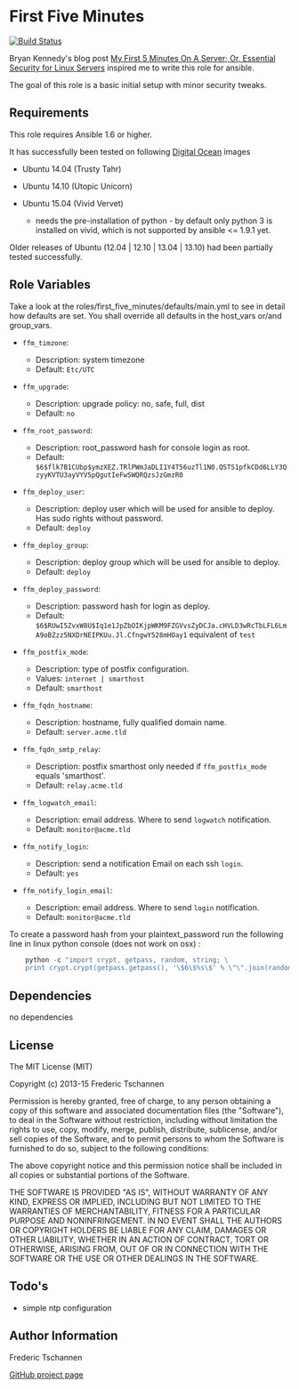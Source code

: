 First Five Minutes
========

[![Build Status](https://travis-ci.org/fretscha-ansible/ansible-role-first-five-minutes.svg?branch=master)](https://travis-ci.org/fretscha-ansible/ansible-role-first-five-minutes)

Bryan Kennedy's blog post [My First 5 Minutes On A Server; Or, Essential Security for Linux Servers][1] inspired me to write this role for ansible.

The goal of this role is a basic initial setup with minor security tweaks.

Requirements
------------

This role requires Ansible 1.6 or higher.

It has successfully been tested on following [Digital Ocean][2] images

* Ubuntu 14.04 (Trusty Tahr)

* Ubuntu 14.10 (Utopic Unicorn)

* Ubuntu 15.04 (Vivid Vervet)
  - needs the pre-installation of python -  by default only python 3 is installed on vivid, which is not supported by ansible <= 1.9.1 yet.

Older releases of Ubuntu (12.04 | 12.10 | 13.04 | 13.10) had been partially tested successfully.

Role Variables
--------------

Take a look at the roles/first_five_minutes/defaults/main.yml to see in detail how defaults are set.
You shall override all defaults in the host_vars or/and group_vars.

* `ffm_timzone`:
  - Description: system timezone
  - Default: `Etc/UTC`

* `ffm_upgrade`:
  - Description: upgrade policy: no, safe, full, dist
  - Default: `no`

* `ffm_root_password`:
  - Description: root_password hash for console login as root.
  - Default: `$6$flk7B1CUbp$ymzXEZ.TRlPWmJaDLI1Y4T56uzTl1N0.QSTS1pfkCDd6LLY3QzyyKVTU3ayVYV5pQgutIeFwSWQRQzsJzGmzR0`

* `ffm_deploy_user`:
  - Description: deploy user which will be used for ansible to deploy. Has sudo rights without password.
  - Default: `deploy`

* `ffm_deploy_group`:
  - Description: deploy group which will be used for ansible to deploy.
  - Default: `deploy`

* `ffm_deploy_password`:
  - Description: password hash for login as deploy.
  - Default: `$6$RUwI5ZvxW8U$Iq1e1JpZbOIKjpWKM9FZGVvsZyDCJa.cHVLD3wRcTbLFL6LmA9oBZzz5NXDrNEIPKUu.Jl.CfngwY528mHOay1` equivalent of `test`

* `ffm_postfix_mode`:
  - Description: type of postfix configuration.
  - Values: `internet | smarthost`
  - Default: `smarthost`

* `ffm_fqdn_hostname`:
  - Description: hostname, fully qualified domain name.
  - Default: `server.acme.tld`

* `ffm_fqdn_smtp_relay`:
  - Description: postfix smarthost only needed if `ffm_postfix_mode` equals 'smarthost'.
  - Default: `relay.acme.tld`

* `ffm_logwatch_email`:
  - Description: email address. Where to send `logwatch` notification.
  - Default: `monitor@acme.tld`

* `ffm_notify_login`:
  - Description: send a notification Email on each ssh `login`.
  - Default: `yes`

* `ffm_notify_login_email`:
  - Description: email address. Where to send `login` notification.
  - Default: `monitor@acme.tld`

To create a password hash from your plaintext_password run the following line in linux python console (does not work on osx) :
```python
    python -c "import crypt, getpass, random, string; \
    print crypt.crypt(getpass.getpass(), '\$6\$%s\$' % \"\".join(random.sample(string.letters+string.digits, 8)))"
```

Dependencies
------------

no dependencies

License
-------
The MIT License (MIT)

Copyright (c) 2013-15 Frederic Tschannen

Permission is hereby granted, free of charge, to any person obtaining a copy of
this software and associated documentation files (the "Software"), to deal in
the Software without restriction, including without limitation the rights to
use, copy, modify, merge, publish, distribute, sublicense, and/or sell copies of
the Software, and to permit persons to whom the Software is furnished to do so,
subject to the following conditions:

The above copyright notice and this permission notice shall be included in all
copies or substantial portions of the Software.

THE SOFTWARE IS PROVIDED "AS IS", WITHOUT WARRANTY OF ANY KIND, EXPRESS OR
IMPLIED, INCLUDING BUT NOT LIMITED TO THE WARRANTIES OF MERCHANTABILITY, FITNESS
FOR A PARTICULAR PURPOSE AND NONINFRINGEMENT. IN NO EVENT SHALL THE AUTHORS OR
COPYRIGHT HOLDERS BE LIABLE FOR ANY CLAIM, DAMAGES OR OTHER LIABILITY, WHETHER
IN AN ACTION OF CONTRACT, TORT OR OTHERWISE, ARISING FROM, OUT OF OR IN
CONNECTION WITH THE SOFTWARE OR THE USE OR OTHER DEALINGS IN THE SOFTWARE.

Todo's
-----
 * simple ntp configuration


Author Information
------------------

Frederic Tschannen

[GitHub project page](https://github.com/fretscha-ansible/ansible-role-first-five-minutes)


  [1]: http://plusbryan.com/my-first-5-minutes-on-a-server-or-essential-security-for-linux-servers
  [2]: https://www.digitalocean.com/
